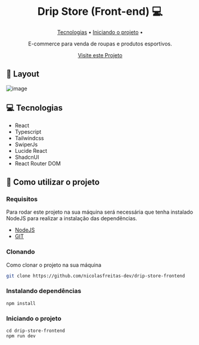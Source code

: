 <h1 align="center" style="font-weight: bold;">Drip Store (Front-end) 💻</h1>

<p align="center">
 <a href="#tech">Tecnologias</a> • 
 <a href="#started">Iniciando o projeto</a> • 
</p>

<p align="center">
    E-commerce para venda de roupas e produtos esportivos.
</p>

<p align="center">
     <a href="https://drip-store-frontend.vercel.app/" target="_blank">Visite este Projeto</a>
</p>

<h2 id="layout">🎨 Layout</h2>

![image](https://github.com/user-attachments/assets/530be478-fae9-40d6-80a4-3f45e35ba617)


<h2 id="tech">💻 Tecnologias</h2>

- React
- Typescript
- Tailwindcss
- SwiperJs
- Lucide React
- ShadcnUI
- React Router DOM

<h2 id="started">🚀 Como utilizar o projeto</h2>

<h3>Requisitos</h3>

Para rodar este projeto na sua máquina será necessária que tenha instalado NodeJS para realizar a instalação das dependências.

- [NodeJS](https://nodejs.org/pt)
- [GIT](https://git-scm.com/downloads)

<h3>Clonando</h3>

Como clonar o projeto na sua máquina

```bash
git clone https://github.com/nicolasfreitas-dev/drip-store-frontend
```

<h3>Instalando dependências</h3>

```
npm install
```

<h3>Iniciando o projeto</h3>

```
cd drip-store-frontend
npm run dev
```
